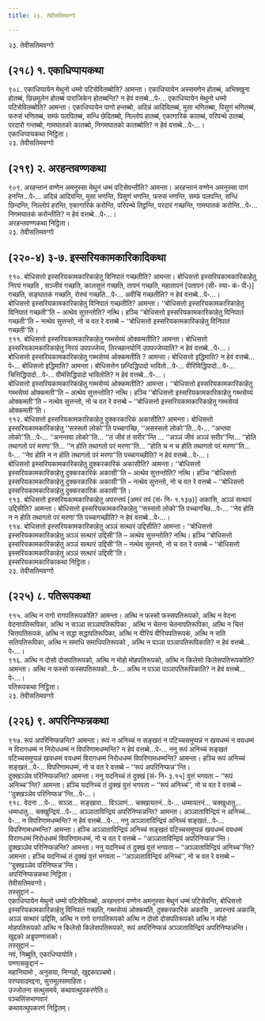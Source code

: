 ```yaml
---
title: २३. तेवीसतिमवग्गो

---
```

२३. तेवीसतिमवग्गो  


## (२१८) १. एकाधिप्पायकथा

९०८. एकाधिप्पायेन मेथुनो धम्मो पटिसेवितब्बोति? आमन्ता। एकाधिप्पायेन अस्समणेन होतब्बं, अभिक्खुना होतब्बं, छिन्नमूलेन होतब्बं पाराजिकेन होतब्बन्ति? न हेवं वत्तब्बे…पे॰… एकाधिप्पायेन मेथुनो धम्मो पटिसेवितब्बोति? आमन्ता। एकाधिप्पायेन पाणो हन्तब्बो, अदिन्नं आदियितब्बं, मुसा भणितब्बा, पिसुणं भणितब्बं, फरुसं भणितब्बं, सम्फं पलपितब्बं, सन्धि छेदितब्बो, निल्लोपं हातब्बं, एकागारिकं कातब्बं, परिपन्थे ठातब्बं, परदारो गन्तब्बो, गामघातको कातब्बो, निगमघातको कातब्बोति? न हेवं वत्तब्बे…पे॰…।  
एकाधिप्पायकथा निट्ठिता।  
२३. तेवीसतिमवग्गो  


## (२१९) २. अरहन्तवण्णकथा

९०९. अरहन्तानं वण्णेन अमनुस्सा मेथुनं धम्मं पटिसेवन्तीति? आमन्ता। अरहन्तानं वण्णेन अमनुस्सा पाणं हनन्ति…पे॰… अदिन्नं आदियन्ति, मुसा भणन्ति, पिसुणं भणन्ति, फरुसं भणन्ति, सम्फं पलपन्ति, सन्धिं छिन्दन्ति, निल्लोपं हरन्ति, एकागारिकं करोन्ति, परिपन्थे तिट्ठन्ति, परदारं गच्छन्ति, गामघातकं करोन्ति…पे॰… निगमघातकं करोन्तीति? न हेवं वत्तब्बे…पे॰…।  
अरहन्तवण्णकथा निट्ठिता।  
२३. तेवीसतिमवग्गो  


## (२२०-४) ३-७. इस्सरियकामकारिकादिकथा

९१०. बोधिसत्तो इस्सरियकामकारिकाहेतु विनिपातं गच्छतीति? आमन्ता। बोधिसत्तो इस्सरियकामकारिकाहेतु निरयं गच्छति , सञ्जीवं गच्छति, कालसुत्तं गच्छति, तापनं गच्छति, महातापनं [पतापनं (सी॰ स्या॰ कं॰ पी॰)] गच्छति, सङ्घातकं गच्छति, रोरुवं गच्छति…पे॰… अवीचिं गच्छतीति? न हेवं वत्तब्बे…पे॰…।  
बोधिसत्तो इस्सरियकामकारिकाहेतु विनिपातं गच्छतीति? आमन्ता। ‘‘बोधिसत्तो इस्सरियकामकारिकाहेतु विनिपातं गच्छती’’ति – अत्थेव सुत्तन्तोति? नत्थि। हञ्चि ‘‘बोधिसत्तो इस्सरियकामकारिकाहेतु विनिपातं गच्छती’’ति – नत्थेव सुत्तन्तो, नो च वत रे वत्तब्बे – ‘‘बोधिसत्तो इस्सरियकामकारिकाहेतु विनिपातं गच्छती’’ति।  
९११. बोधिसत्तो इस्सरियकामकारिकाहेतु गब्भसेय्यं ओक्कमतीति? आमन्ता। बोधिसत्तो इस्सरियकामकारिकाहेतु निरयं उपपज्जेय्य, तिरच्छानयोनिं उपपज्जेय्याति? न हेवं वत्तब्बे…पे॰…।  
बोधिसत्तो इस्सरियकामकारिकाहेतु गब्भसेय्यं ओक्कमतीति ? आमन्ता। बोधिसत्तो इद्धिमाति? न हेवं वत्तब्बे…पे॰… बोधिसत्तो इद्धिमाति? आमन्ता। बोधिसत्तेन छन्दिद्धिपादो भावितो…पे॰… वीरियिद्धिपादो…पे॰… चित्तिद्धिपादो…पे॰… वीमंसिद्धिपादो भावितोति? न हेवं वत्तब्बे…पे॰…।  
बोधिसत्तो इस्सरियकामकारिकाहेतु गब्भसेय्यं ओक्कमतीति? आमन्ता। ‘‘बोधिसत्तो इस्सरियकामकारिकाहेतु गब्भसेय्यं ओक्कमती’’ति – अत्थेव सुत्तन्तोति? नत्थि। हञ्चि ‘‘बोधिसत्तो इस्सरियकामकारिकाहेतु गब्भसेय्यं ओक्कमती’’ति – नत्थेव सुत्तन्तो, नो च वत रे वत्तब्बे – ‘‘बोधिसत्तो इस्सरियकामकारिकाहेतु गब्भसेय्यं ओक्कमती’’ति।  
९१२. बोधिसत्तो इस्सरियकामकारिकाहेतु दुक्करकारिकं अकासीति? आमन्ता। बोधिसत्तो इस्सरियकामकारिकाहेतु ‘‘सस्सतो लोको’’ति पच्चागच्छि, ‘‘असस्सतो लोको’’ति…पे॰… ‘‘अन्तवा लोको’’ति…पे॰… ‘‘अनन्तवा लोको’’ति… ‘‘तं जीवं तं सरीर’’न्ति … ‘‘अञ्ञं जीवं अञ्ञं सरीर’’न्ति… ‘‘होति तथागतो परं मरणा’’ति… ‘‘न होति तथागतो परं मरणा’’ति… ‘‘होति च न च होति तथागतो परं मरणा’’ति…पे॰… ‘‘नेव होति न न होति तथागतो परं मरणा’’ति पच्चागच्छीति? न हेवं वत्तब्बे…पे॰…।  
बोधिसत्तो इस्सरियकामकारिकाहेतु दुक्करकारिकं अकासीति? आमन्ता। ‘‘बोधिसत्तो इस्सरियकामकारिकाहेतु दुक्करकारिकं अकासी’’ति – अत्थेव सुत्तन्तोति? नत्थि। हञ्चि ‘‘बोधिसत्तो इस्सरियकामकारिकाहेतु दुक्करकारिकं अकासी’’ति – नत्थेव सुत्तन्तो, नो च वत रे वत्तब्बे – ‘‘बोधिसत्तो इस्सरियकामकारिकाहेतु दुक्करकारिकं अकासी’’ति।  
९१३. बोधिसत्तो इस्सरियकामकारिकाहेतु अपरन्तपं [अमरं तपं (सं॰ नि॰ १.१३७)] अकासि, अञ्ञं सत्थारं उद्दिसीति? आमन्ता। बोधिसत्तो इस्सरियकामकारिकाहेतु ‘‘सस्सतो लोको’’ति पच्चागच्छि…पे॰… ‘‘नेव होति न न होति तथागतो परं मरणा’’ति पच्चागच्छीति? न हेवं वत्तब्बे…पे॰…।  
९१४. बोधिसत्तो इस्सरियकामकारिकाहेतु अञ्ञं सत्थारं उद्दिसीति? आमन्ता। ‘‘बोधिसत्तो इस्सरियकामकारिकाहेतु अञ्ञं सत्थारं उद्दिसी’’ति – अत्थेव सुत्तन्तोति? नत्थि। हञ्चि ‘‘बोधिसत्तो इस्सरियकामकारिकाहेतु अञ्ञं सत्थारं उद्दिसी’’ति – नत्थेव सुत्तन्तो, नो च वत रे वत्तब्बे – ‘‘बोधिसत्तो इस्सरियकामकारिकाहेतु अञ्ञं सत्थारं उद्दिसी’’ति।  
इस्सरियकामकारिकाकथा निट्ठिता।  
२३. तेवीसतिमवग्गो  


## (२२५) ८. पतिरूपकथा

९१५. अत्थि न रागो रागपतिरूपकोति? आमन्ता। अत्थि न फस्सो फस्सपतिरूपको, अत्थि न वेदना वेदनापतिरूपिका, अत्थि न सञ्ञा सञ्ञापतिरूपिका , अत्थि न चेतना चेतनापतिरूपिका, अत्थि न चित्तं चित्तपतिरूपकं, अत्थि न सद्धा सद्धापतिरूपिका, अत्थि न वीरियं वीरियपतिरूपकं, अत्थि न सति सतिपतिरूपिका, अत्थि न समाधि समाधिपतिरूपको , अत्थि न पञ्ञा पञ्ञापतिरूपिकाति? न हेवं वत्तब्बे…पे॰…।  
९१६. अत्थि न दोसो दोसपतिरूपको, अत्थि न मोहो मोहपतिरूपको, अत्थि न किलेसो किलेसपतिरूपकोति? आमन्ता। अत्थि न फस्सो फस्सपतिरूपको…पे॰… अत्थि न पञ्ञा पञ्ञापतिरूपिकाति? न हेवं वत्तब्बे…पे॰…।  
पतिरूपकथा निट्ठिता।  
२३. तेवीसतिमवग्गो  


## (२२६) ९. अपरिनिप्फन्नकथा

९१७. रूपं अपरिनिप्फन्नन्ति? आमन्ता। रूपं न अनिच्चं न सङ्खतं न पटिच्चसमुप्पन्नं न खयधम्मं न वयधम्मं न विरागधम्मं न निरोधधम्मं न विपरिणामधम्मन्ति? न हेवं वत्तब्बे…पे॰… ननु रूपं अनिच्चं सङ्खतं पटिच्चसमुप्पन्नं खयधम्मं वयधम्मं विरागधम्मं निरोधधम्मं विपरिणामधम्मन्ति? आमन्ता। हञ्चि रूपं अनिच्चं सङ्खतं…पे॰… विपरिणामधम्मं, नो च वत रे वत्तब्बे – ‘‘रूपं अपरिनिप्फन्न’’न्ति।  
दुक्खञ्ञेव परिनिप्फन्नन्ति? आमन्ता। ननु यदनिच्चं तं दुक्खं [सं॰ नि॰ ३.१५] वुत्तं भगवता – ‘‘रूपं अनिच्च’’न्ति? आमन्ता। हञ्चि यदनिच्चं तं दुक्खं वुत्तं भगवता – ‘‘रूपं अनिच्चं’’, नो च वत रे वत्तब्बे – ‘‘दुक्खञ्ञेव परिनिप्फन्न’’न्ति…पे॰…।  
९१८. वेदना …पे॰… सञ्ञा… सङ्खारा… विञ्ञाणं… चक्खायतनं…पे॰… धम्मायतनं… चक्खुधातु… धम्मधातु… चक्खुन्द्रियं…पे॰… अञ्ञाताविन्द्रियं अपरिनिप्फन्नन्ति? आमन्ता। अञ्ञाताविन्द्रियं न अनिच्चं…पे॰… न विपरिणामधम्मन्ति? न हेवं वत्तब्बे…पे॰… ननु अञ्ञाताविन्द्रियं अनिच्चं सङ्खतं…पे॰… विपरिणामधम्मन्ति? आमन्ता। हञ्चि अञ्ञाताविन्द्रियं अनिच्चं सङ्खतं पटिच्चसमुप्पन्नं खयधम्मं वयधम्मं विरागधम्मं निरोधधम्मं विपरिणामधम्मं, नो च वत रे वत्तब्बे – ‘‘अञ्ञाताविन्द्रियं अपरिनिप्फन्न’’न्ति।  
दुक्खञ्ञेव परिनिप्फन्नन्ति? आमन्ता। ननु यदनिच्चं तं दुक्खं वुत्तं भगवता – ‘‘अञ्ञाताविन्द्रियं अनिच्च’’न्ति? आमन्ता। हञ्चि यदनिच्चं तं दुक्खं वुत्तं भगवता – ‘‘अञ्ञाताविन्द्रियं अनिच्चं’’, नो च वत रे वत्तब्बे – ‘‘दुक्खञ्ञेव परिनिप्फन्न’’न्ति।  
अपरिनिप्फन्नकथा निट्ठिता।  
तेवीसतिमवग्गो।  
तस्सुद्दानं –  
एकाधिप्पायेन मेथुनो धम्मो पटिसेवितब्बो, अरहन्तानं वण्णेन अमनुस्सा मेथुनं धम्मं पटिसेवन्ति, बोधिसत्तो इस्सरियकामकारिकाहेतु विनिपातं गच्छति, गब्भसेय्यं ओक्कमति, दुक्करकारिकं अकासि , अपरन्तपं अकासि, अञ्ञं सत्थारं उद्दिसि, अत्थि न रागो रागपतिरूपको अत्थि न दोसो दोसपतिरूपको अत्थि न मोहो मोहपतिरूपको अत्थि न किलेसो किलेसपतिरूपको, रूपं अपरिनिप्फन्नं अञ्ञाताविन्द्रियं अपरिनिप्फन्नन्ति।  
खुद्दको अड्ढपण्णासको।  
तस्सुद्दानं –  
नवं, निब्बुति, एकाधिप्पायोति।  
पण्णासकुद्दानं –  
महानियामो , अनुसया, निग्गहो, खुद्दकपञ्चमो।  
परप्पवादमद्दना, सुत्तमूलसमाहिता।  
उज्जोतना सत्थुसमये, कथावत्थुपकरणेति॥  
पञ्चत्तिंसभाणवारं  
कथावत्थुपकरणं निट्ठितम्।  